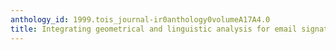 ```yaml
---
anthology_id: 1999.tois_journal-ir0anthology0volumeA17A4.0
title: Integrating geometrical and linguistic analysis for email signature block parsing
---
```

